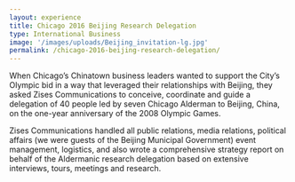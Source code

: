 ```yaml
---
layout: experience
title: Chicago 2016 Beijing Research Delegation
type: International Business
image: '/images/uploads/Beijing_invitation-lg.jpg'
permalink: /chicago-2016-beijing-research-delegation/
---
```


When Chicago’s Chinatown business leaders wanted to support the City’s Olympic bid in a way that leveraged their relationships with Beijing, they asked Zises Communications to conceive, coordinate and guide a delegation of 40 people led by seven Chicago Alderman to Beijing, China, on the one-year anniversary of the 2008 Olympic Games.

Zises Communications handled all public relations, media relations, political affairs (we were guests of the Beijing Municipal Government) event management, logistics, and also wrote a comprehensive strategy report on behalf of the Aldermanic research delegation based on extensive interviews, tours, meetings and research.
